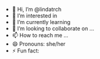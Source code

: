 - 👋 Hi, I’m @lindatrch
- 👀 I’m interested in 
- 🌱 I’m currently learning 
- 💞️ I’m looking to collaborate on ...
- 📫 How to reach me ...
- 😄 Pronouns: she/her
- ⚡ Fun fact: 

<!---
lindatrch/lindatrch is a ✨ special ✨ repository because its `README.md` (this file) appears on your GitHub profile.
You can click the Preview link to take a look at your changes.
--->
